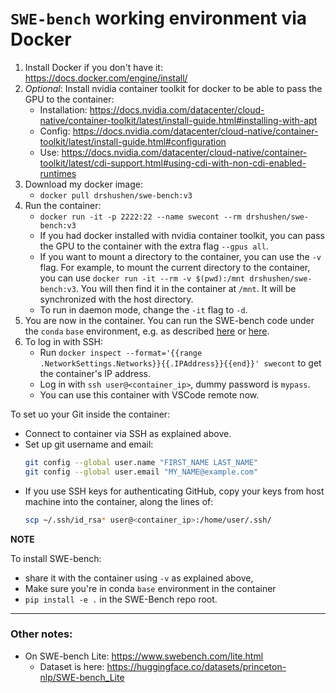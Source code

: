 # `SWE-bench` working environment via Docker

1. Install Docker if you don't have it: https://docs.docker.com/engine/install/
2. *Optional*: Install nvidia container toolkit for docker to be able to pass the GPU to the container:
    - Installation: https://docs.nvidia.com/datacenter/cloud-native/container-toolkit/latest/install-guide.html#installing-with-apt
    - Config: https://docs.nvidia.com/datacenter/cloud-native/container-toolkit/latest/install-guide.html#configuration
    - Use: https://docs.nvidia.com/datacenter/cloud-native/container-toolkit/latest/cdi-support.html#using-cdi-with-non-cdi-enabled-runtimes
3. Download my docker image:
    - `docker pull drshushen/swe-bench:v3`
4. Run the container:
    - `docker run -it -p 2222:22 --name swecont --rm drshushen/swe-bench:v3`
    - If you had docker installed with nvidia container toolkit, you can pass the GPU to the container with the extra flag `--gpus all`.
    - If you want to mount a directory to the container, you can use the `-v` flag. For example, to mount the current directory to the container, you can use `docker run -it --rm -v $(pwd):/mnt drshushen/swe-bench:v3`. You will then find it in the container at `/mnt`. It will be synchronized with the host directory.
    - To run in daemon mode, change the `-it` flag to `-d`.
5. You are now in the container. You can run the SWE-bench code under the `conda` `base` environment, e.g. as described
    [here](https://github.com/DrShushen/SWE-bench/blob/main/tutorials/evaluation.md)
    or [here](https://github.com/princeton-nlp/SWE-bench/tree/main/swebench/harness).
6. To log in with SSH:
    - Run `docker inspect --format='{{range .NetworkSettings.Networks}}{{.IPAddress}}{{end}}' swecont` to get the container's IP address.
    - Log in with `ssh user@<container_ip>`, dummy password is `mypass`. 
    - You can use this container with VSCode remote now.

To set uo your Git inside the container:
- Connect to container via SSH as explained above.
- Set up git username and email:
    ```bash
    git config --global user.name "FIRST_NAME LAST_NAME"
    git config --global user.email "MY_NAME@example.com"
    ```
- If you use SSH keys for authenticating GitHub, copy your keys from host machine into the container, along the lines of:
    ```bash
    scp ~/.ssh/id_rsa* user@<container_ip>:/home/user/.ssh/
    ```

**NOTE**

To install SWE-bench:
- share it with the container using `-v` as explained above,
- Make sure you're in conda `base` environment in the container
- `pip install -e .` in the SWE-Bench repo root.

---
### Other notes:
- On SWE-bench Lite: https://www.swebench.com/lite.html
    - Dataset is here: https://huggingface.co/datasets/princeton-nlp/SWE-bench_Lite
